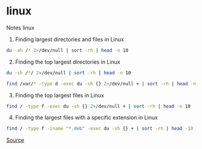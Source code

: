 # linux
Notes linux

1. Finding largest directories and files in Linux
```bash
du -ah /* 2>/dev/null | sort -rh | head -n 10
```

2. Finding the top largest directories in Linux
```bash
du -sh /*/ 2>/dev/null | sort -rh | head -n 10
```
```bash
find /var/* -type d -exec du -sh {} 2>/dev/null + | sort -rh | head -n 10
```

3. Finding the top largest files in Linux
```bash
find / -type f -exec du -sh {} 2>/dev/null + | sort -rh | head -n 10
```

4. Finding the largest files with a specific extension in Linux
```bash
find / -type f -iname "*.deb" -exec du -sh {} + | sort -rh | head -10
```
[Source](https://www.rosehosting.com/blog/find-large-files-linux/)


